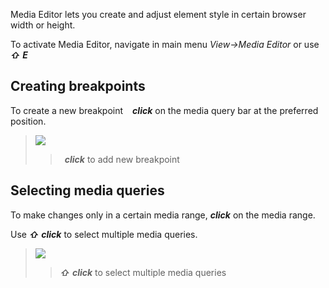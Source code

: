 Media Editor lets you create and adjust element style in certain browser width or height.

To activate Media Editor, navigate in main menu _View->Media Editor_ or use **_` `_** **_⇧_** **_E_**


## Creating breakpoints

To create a new breakpoint **_` `_** **_click_** on the media query bar at the preferred position.

>![](/img/new-breakpoint.gif)
>>**_` `_** **_click_** to add new breakpoint


## Selecting media queries

To make changes only in a certain media range, **_click_** on the media range.

Use **_⇧_** **_click_** to select multiple media queries.

>![](/img/select-media-query.gif)
>>**_⇧_** **_click_** to select multiple media queries
